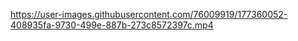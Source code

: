 

https://user-images.githubusercontent.com/76009919/177360052-408935fa-9730-499e-887b-273c8572397c.mp4

